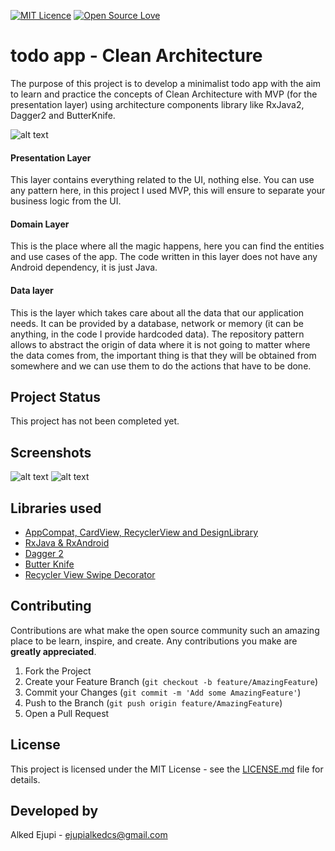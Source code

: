 [![MIT Licence](https://badges.frapsoft.com/os/mit/mit.svg?v=103)](https://opensource.org/licenses/mit-license.php)
[![Open Source Love](https://badges.frapsoft.com/os/v1/open-source.svg?v=103)](https://github.com/ellerbrock/open-source-badges/)
# todo app - Clean Architecture

The purpose of this project is to develop a minimalist todo app with the aim to learn and practice the concepts of Clean Architecture  with MVP (for the presentation layer) using architecture components library like RxJava2, Dagger2 and ButterKnife.


![alt text](https://raw.githubusercontent.com/ejupialked/todo-clean-architecture/master/art/architecture.png)


#### Presentation Layer
This layer contains everything related to the UI, nothing else. You can use any pattern here, in this project I used MVP, this will ensure to separate your business logic from the UI.
#### Domain Layer
This is the place where all the magic happens, here you can find the entities and use cases of the app. The code written in this layer does not have any Android dependency, it is just Java. 
#### Data layer
This is the layer which takes care about all the data that our application needs. It can be provided by a database, network or memory (it can be anything, in the code I provide hardcoded data). The repository pattern allows to abstract the origin of data where it is not going to matter where the data comes from, the important thing is that they will be obtained from somewhere and we can use them to do the actions that have to be done.

## Project Status
This project has not been completed yet.
## Screenshots

![alt text](https://raw.githubusercontent.com/EjupiAlked/todo-app/master/art/tasktype_art.png)
![alt text](https://raw.githubusercontent.com/EjupiAlked/todo-app/master/art/tasks_art.png)

## Libraries used
* [AppCompat, CardView, RecyclerView and DesignLibrary][2]
* [RxJava & RxAndroid][3]
* [Dagger 2][4]
* [Butter Knife][5]
* [Recycler View Swipe Decorator][6]

[2]: http://developer.android.com/intl/es/tools/support-library/index.html
[3]: https://github.com/ReactiveX/RxAndroid
[4]: https://github.com/google/dagger
[5]: https://github.com/JakeWharton/butterknife
[6]: https://github.com/xabaras/RecyclerViewSwipeDecorator
[7]: https://github.com/EjupiAlked/TodoQuick/blob/master/LICENSE



## Contributing

Contributions are what make the open source community such an amazing place to be learn, inspire, and create. Any contributions you make are **greatly appreciated**.

1. Fork the Project
2. Create your Feature Branch (`git checkout -b feature/AmazingFeature`)
3. Commit your Changes (`git commit -m 'Add some AmazingFeature'`)
4. Push to the Branch (`git push origin feature/AmazingFeature`)
5. Open a Pull Request
## License

This project is licensed under the MIT License - see the [LICENSE.md][7] file for details.

## Developed by

Alked Ejupi - ejupialkedcs@gmail.com
